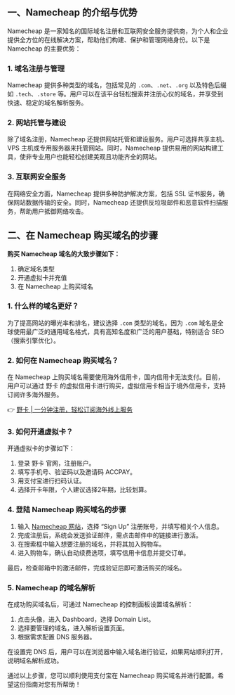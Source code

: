 ## 一、Namecheap 的介绍与优势

Namecheap 是一家知名的国际域名注册和互联网安全服务提供商，为个人和企业提供全方位的在线解决方案，帮助他们构建、保护和管理网络身份。以下是 Namecheap 的主要优势：

### 1. 域名注册与管理

Namecheap 提供多种类型的域名，包括常见的 `.com`、`.net`、`.org` 以及特色后缀如 `.tech`、`.store` 等。用户可以在该平台轻松搜索并注册心仪的域名，并享受到快速、稳定的域名解析服务。

### 2. 网站托管与建设

除了域名注册，Namecheap 还提供网站托管和建设服务。用户可选择共享主机、VPS 主机或专用服务器来托管网站。同时，Namecheap 提供易用的网站构建工具，使非专业用户也能轻松创建美观且功能齐全的网站。

### 3. 互联网安全服务

在网络安全方面，Namecheap 提供多种防护解决方案，包括 SSL 证书服务，确保网站数据传输的安全。同时，Namecheap 还提供反垃圾邮件和恶意软件扫描服务，帮助用户抵御网络攻击。

## 二、在 Namecheap 购买域名的步骤

**购买 Namecheap 域名的大致步骤如下：**

1. 确定域名类型
2. 开通虚拟卡并充值
3. 在 Namecheap 上购买域名

### 1. 什么样的域名更好？

为了提高网站的曝光率和排名，建议选择 `.com` 类型的域名。因为 `.com` 域名是全球使用最广泛的通用域名格式，具有高知名度和广泛的用户基础，特别适合 SEO（搜索引擎优化）。

### 2. 如何在 Namecheap 购买域名？

在 Namecheap 上购买域名需要使用海外信用卡，国内信用卡无法支付。目前，用户可以通过 野卡 的虚拟信用卡进行购买，虚拟信用卡相当于境外信用卡，支持订阅许多海外服务。

👉 [野卡 | 一分钟注册，轻松订阅海外线上服务](https://bit.ly/bewildcard)

### 3. 如何开通虚拟卡？

开通虚拟卡的步骤如下：

1. 登录 野卡 官网，注册账户。
2. 填写手机号、验证码以及邀请码 ACCPAY。
3. 用支付宝进行扫码认证。
4. 选择开卡年限，个人建议选择2年期，比较划算。

### 4. 登陆 Namecheap 购买域名的步骤

1. 输入 [Namecheap 网站](https://www.namecheap.com/)，选择 “Sign Up” 注册账号，并填写相关个人信息。
2. 完成注册后，系统会发送验证邮件，需点击邮件中的链接进行激活。
3. 在搜索框中输入想要注册的域名，并将其加入购物车。
4. 进入购物车，确认自动续费选项，填写信用卡信息并提交订单。

最后，检查邮箱中的激活邮件，完成验证后即可激活购买的域名。

### 5. Namecheap 的域名解析

在成功购买域名后，可通过 Namecheap 的控制面板设置域名解析：

1. 点击头像，进入 Dashboard，选择 Domain List。
2. 选择要管理的域名，进入解析设置页面。
3. 根据需求配置 DNS 服务器。

在设置完 DNS 后，用户可以在浏览器中输入域名进行验证，如果网站顺利打开，说明域名解析成功。

通过以上步骤，您可以顺利使用支付宝在 Namecheap 购买域名并进行配置。希望这份指南对您有所帮助！